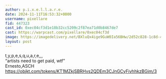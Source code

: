 ```yaml
---
author: p.i.x.e.l.l.a.r.e.
date: 2024-11-11T16:53:32+0000
username: pixellare
fid: 447323
cast_id: 0xec04cf3d1e18b32cc5209c2f87ea71d0b8467de7
cast: https://warpcast.com/pixellare/0xec04cf3d
image: https://imagedelivery.net/BXluQx4ige9GuW0Ia56BHw/2d52c828-1c8d-42db-e1a9-af2d3f3e8900/original
layout: post
---
```

t,y,p,e,s,q,u,a,r,e,,,  
“artists need to get paid, wtf”  
Ernesto,ASCH  
https://objkt.com/tokens/KT1MZkjSBRHvs2QDEm3CJnGCyFivhhkzBGim/3  

<img src='https://imagedelivery.net/BXluQx4ige9GuW0Ia56BHw/2d52c828-1c8d-42db-e1a9-af2d3f3e8900/original' alt='' referrerpolicy='no-referrer'/>